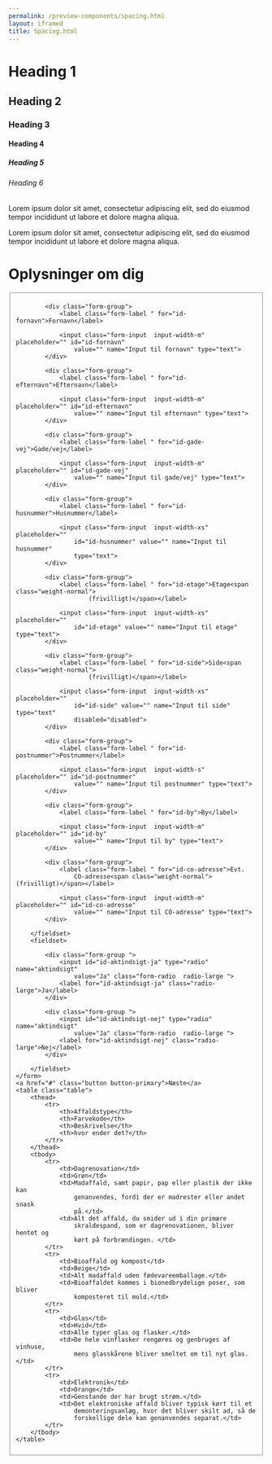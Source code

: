 ```yaml
--- 
permalink: /preview-components/spacing.html
layout: iframed 
title: Spacing.html
---
```

<div class="container">
    <h1>Heading 1</h1>
    <h2>Heading 2</h2>
    <h3>Heading 3</h3>
    <h4>Heading 4</h4>
    <h5>Heading 5</h5>
    <h6>Heading 6</h6>
    <p class="font-lead">Lorem ipsum dolor sit amet, consectetur
        adipiscing elit, sed do eiusmod tempor incididunt ut labore et
        dolore magna aliqua. </p>
    <p>Lorem ipsum dolor sit amet, consectetur adipiscing elit, sed do
        eiusmod tempor incididunt ut labore et dolore magna aliqua.</p>
    <h1>Oplysninger om dig</h1>
    <form class="form">
        <fieldset>

            <div class="form-group">
                <label class="form-label " for="id-fornavn">Fornavn</label>

                <input class="form-input  input-width-m" placeholder="" id="id-fornavn"
                    value="" name="Input til fornavn" type="text">
            </div>

            <div class="form-group">
                <label class="form-label " for="id-efternavn">Efternavn</label>

                <input class="form-input  input-width-m" placeholder="" id="id-efternavn"
                    value="" name="Input til efternavn" type="text">
            </div>

            <div class="form-group">
                <label class="form-label " for="id-gade-vej">Gade/vej</label>

                <input class="form-input  input-width-m" placeholder="" id="id-gade-vej"
                    value="" name="Input til gade/vej" type="text">
            </div>

            <div class="form-group">
                <label class="form-label " for="id-husnummer">Husnummer</label>

                <input class="form-input  input-width-xs" placeholder=""
                    id="id-husnummer" value="" name="Input til husnummer"
                    type="text">
            </div>

            <div class="form-group">
                <label class="form-label " for="id-etage">Etage<span class="weight-normal">
                        (frivilligt)</span></label>

                <input class="form-input  input-width-xs" placeholder=""
                    id="id-etage" value="" name="Input til etage" type="text">
            </div>

            <div class="form-group">
                <label class="form-label " for="id-side">Side<span class="weight-normal">
                        (frivilligt)</span></label>

                <input class="form-input  input-width-xs" placeholder=""
                    id="id-side" value="" name="Input til side" type="text"
                    disabled="disabled">
            </div>

            <div class="form-group">
                <label class="form-label " for="id-postnummer">Postnummer</label>

                <input class="form-input  input-width-s" placeholder="" id="id-postnummer"
                    value="" name="Input til postnummer" type="text">
            </div>

            <div class="form-group">
                <label class="form-label " for="id-by">By</label>

                <input class="form-input  input-width-m" placeholder="" id="id-by"
                    value="" name="Input til by" type="text">
            </div>

            <div class="form-group">
                <label class="form-label " for="id-co-adresse">Evt.
                    CO-adresse<span class="weight-normal"> (frivilligt)</span></label>

                <input class="form-input  input-width-m" placeholder="" id="id-co-adresse"
                    value="" name="Input til CO-adresse" type="text">
            </div>

        </fieldset>
        <fieldset>

            <div class="form-group ">
                <input id="id-aktindsigt-ja" type="radio" name="aktindsigt"
                    value="Ja" class="form-radio  radio-large ">
                <label for="id-aktindsigt-ja" class="radio-large">Ja</label>
            </div>

            <div class="form-group ">
                <input id="id-aktindsigt-nej" type="radio" name="aktindsigt"
                    value="Ja" class="form-radio  radio-large ">
                <label for="id-aktindsigt-nej" class="radio-large">Nej</label>
            </div>

        </fieldset>
    </form>
    <a href="#" class="button button-primary">Næste</a>
    <table class="table">
        <thead>
            <tr>
                <th>Affaldstype</th>
                <th>Farvekode</th>
                <th>Beskrivelse</th>
                <th>hvor ender det?</th>
            </tr>
        </thead>
        <tbody>
            <tr>
                <td>Dagrenovation</td>
                <td>Grøn</td>
                <td>Madaffald, samt papir, pap eller plastik der ikke kan
                    genanvendes, fordi der er madrester eller andet snask
                    på.</td>
                <td>Alt det affald, du smider ud i din primære
                    skraldespand, som er dagrenovationen, bliver hentet og
                    kørt på forbrændingen. </td>
            </tr>
            <tr>
                <td>Bioaffald og kompost</td>
                <td>Beige</td>
                <td>Alt madaffald uden fødevareemballage.</td>
                <td>Bioaffaldet kommes i bionedbrydelige poser, som bliver
                    komposteret til muld.</td>
            </tr>
            <tr>
                <td>Glas</td>
                <td>Hvid</td>
                <td>Alle typer glas og flasker.</td>
                <td>De hele vinflasker rengøres og genbruges af vinhuse,
                    mens glasskårene bliver smeltet om til nyt glas.</td>
            </tr>
            <tr>
                <td>Elektronik</td>
                <td>Orange</td>
                <td>Genstande der har brugt strøm.</td>
                <td>Det elektroniske affald bliver typisk kørt til et
                    demonteringsanlæg, hvor det bliver skilt ad, så de
                    forskellige dele kan genanvendes separat.</td>
            </tr>
        </tbody>
    </table>
</div>